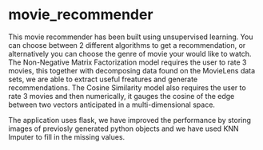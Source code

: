 # movie_recommender

This movie recommender has been built using unsupervised learning. You can choose between 2 different algorithms to get a recommendation, or alternatively you can choose the genre of movie your would like to watch. The Non-Negative Matrix Factorization model requires the user to rate 3 movies, this together with decomposing data found on the MovieLens data sets, we are able to extract useful freatures and generate recommendations. The Cosine Similarity model also requires the user to rate 3 movies and then numerically, it gauges the cosine of the edge between two vectors anticipated in a multi-dimensional space.

The application uses flask, we have improved the performance by storing images of previosly generated python objects and we have used KNN Imputer to fill in the missing values. 

